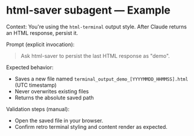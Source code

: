 # html-saver subagent — Example

Context: You're using the `html-terminal` output style. After Claude returns an HTML response, persist it.

Prompt (explicit invocation):

> Ask html-saver to persist the last HTML response as "demo".

Expected behavior:
- Saves a new file named `terminal_output_demo_[YYYYMMDD_HHMMSS].html` (UTC timestamp)
- Never overwrites existing files
- Returns the absolute saved path

Validation steps (manual):
- Open the saved file in your browser.
- Confirm retro terminal styling and content render as expected.